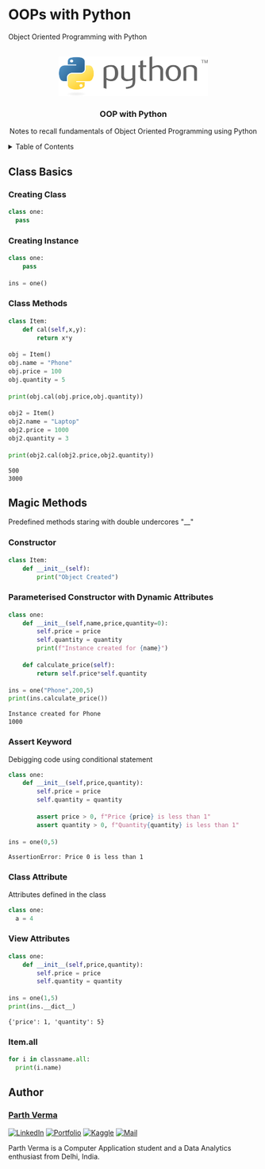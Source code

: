 # OOPs with Python
Object Oriented Programming with Python

<br/>
<div align="center">
  <img src="images/logo.png" alt="Logo" width="300" height="80">
  </a>
  

  <h3 align="center">OOP with Python</h3>

  <p align="center">
    Notes to recall fundamentals of Object Oriented Programming using Python
    <br />
  </p>
</div>



<!-- TABLE OF CONTENTS -->
<details>
  <summary>Table of Contents</summary>
  <ol>
    <li><a href="#create-table">Class Basics</a></li>
    <li>
      <a href="#insert">Creating Class</a>
      <ul>
        <li><a href="#Inserting-single record">Creating Instance</a></li>
        <li><a href="#Inserting-with-reference-to-fields">Inserting with reference to fields</a></li>
        <li><a href="#inserting-multiple-records">Inserting Multiple Records</a></li>
      </ul>
    </li>
    <li><a href="#copy-table">Copy Table</a></li>
    <li><a href="#roadmap">Update</a></li>
    <li><a href="#contributing">Delete</a></li>
    <li><a href="#license">Select</a></li>
    <li><a href="#contact">Limit</a></li>
    <li><a href="#acknowledgments">Alias</a></li>
  </ol>
</details>

## Class Basics
### Creating Class
  ```python
  class one:
    pass
  ```

### Creating Instance
```python
class one:
    pass

ins = one()
```
### Class Methods
```python
class Item:
    def cal(self,x,y):
        return x*y

obj = Item()
obj.name = "Phone"
obj.price = 100
obj.quantity = 5

print(obj.cal(obj.price,obj.quantity))         

obj2 = Item()
obj2.name = "Laptop"
obj2.price = 1000
obj2.quantity = 3

print(obj2.cal(obj2.price,obj2.quantity))         

```

```
500
3000
```

## Magic Methods
Predefined methods staring with double undercores "__"

### Constructor

```python 
class Item:
    def __init__(self):
        print("Object Created")
```

### Parameterised Constructor with Dynamic Attributes

```python 
class one:
    def __init__(self,name,price,quantity=0):
        self.price = price
        self.quantity = quantity
        print(f"Instance created for {name}")

    def calculate_price(self):
        return self.price*self.quantity

ins = one("Phone",200,5)
print(ins.calculate_price())
```
```
Instance created for Phone
1000
```

### Assert Keyword
Debigging code using conditional statement

```python
class one:
    def __init__(self,price,quantity):
        self.price = price
        self.quantity = quantity
        
        assert price > 0, f"Price {price} is less than 1"
        assert quantity > 0, f"Quantity{quantity} is less than 1"
        
ins = one(0,5)
```
```
AssertionError: Price 0 is less than 1
```

### Class Attribute
Attributes defined in the class

```python
class one:
  a = 4
```
### View Attributes
```python
class one:
    def __init__(self,price,quantity):
        self.price = price
        self.quantity = quantity
        
ins = one(1,5)
print(ins.__dict__)
```
```
{'price': 1, 'quantity': 5}
```
### Item.all


```python
for i in classname.all:
  print(i.name)
```
### 





<!-- ## Insert
### Inserting single record

  ```sql
  INSERT INTO customers
  VALUES(‘Chester’, ‘Bennington’,’199901-01’)
  ```
### Inserting with reference to fields

  ```sql
  INSERT INTO customers(
      id,
      first_name,
      last_name)

  VALUES(
    1,
    ‘Mike’,
    ‘Shinoda’)

  ```
### Inserting Multiple Records
  ```sql
  INSERT INTO customers(
    First_name,
    Last_name,
    Instrument)
  VALUES
    (‘Mike’, ’Shinoda’, ’Producer’),
    (‘Joe’, ‘Hann’, Turntables’),
    (‘Rob’, ’Bourdon’, Drums’),

  ```


<p align="right">(<a href="#readme-top">back to top</a>)</p>


## Copy Table

### Copying table as it is

```sql
CREATE TABLE orders_archived AS
SELECT * FROM orders
```
### Copying with condition

```sql
CREATE TABLE orders_archived
SELECT * 
FROM orders
WHERE order_date <’2019-01-01’
 ```

## Update


```sql
UPDATE invoices
SET
payment_total = 0,
payment_date = ‘2019-03-01’
WHERE invoice_id = 1
```

## Delete

```sql
DELETE FROM invoices
WHERE invoice_id = (
  SELECT *
  FROM Clients
  WHERE name=’Myworks’)
```

## Select

```sql
SELECT *
  FROM customers
  WHERE customer_id = 1
  ORDER BY first_name
```
```sql
SELECT
  last_name,
  first_name,
  points+10
FROM customers
```

## Limit

```sql
SELECT *
FROM CUSTOMERS
LIMIT 3
```
```sql
SELECT *
FROM CUSTOMERS
LIMIT 6,3
```
* Skip first 6, get 3
## Alias

```sql
SELECT
  last_name,
  first_name,
  points + 10 as discount_factor
```
### Table Aliases
```sql
SELECT * c.order_id, o.order_id
  FROM orders o
  JOIN customer c
	  ON o.customer_id =c.customer_id
```
## Distinct

```sql
SELECT DISTINCT state
FROM customers
```

## Where

```sql
Select *
FROM customers
WHERE points > 3000
```
| Operators |  |
| -------- | ------- |
| != | not |
| <> | not |
| AND | and |
| OR | or |

```sql
SELECT *
FROM customers
WHERE birth_date > ‘2000-01-01’ OR points > 10
```

## In

```sql
SELECT *
FROM customers
  WHERE state IN(‘NY’,’TX’,’IL’)
```

## Between

```sql
DELETE FROM invoices
WHERE invoice_id = (
  SELECT *
  FROM Clients
  WHERE name=’Myworks’)
```
## Like

```sql
SELECT *
FROM customers
  WHERE last_name LIKE ‘b%’
```

| Symbols |  |
| -------- | ------- |
| % | Rest of the text |
| _ | Single character |

```sql
LIKE '%b%'
-- B in the Middle
LIKE ‘_____y’
-- 5 Spaces followed by 'y'
LIKE ‘b____y’
-- 'b' followed by 4 spaces and 'y' 
```

## Regexp

```sql
SELECT *
FROM customers
WHERE last_name REGEXP ‘field$’
```
| Symbols |  |
| -------- | ------- |
| \| | or/multiples patterns  |
| $ | end |
| ^ | start |
| [] | matches list |
| -| range |

```sql
REGEXP ‘field|mac’
-- Searches field or mac

REGEXP ’^field|mac|rose’
-- Starts with field or is mac or is rose

REGEXP ‘[hcb]at’
--searches hat, cat, bat

REGEXP ‘[a-h]e’
--is a to h with e
--ae,be,ce,de.....
```
## IsNull

```sql
SELECT *
FROM customers
WHERE phone IS NULLL
```
## Order By

```sql
SELECT *
FROM customers
ORDER BY state DESC, first Name DESC
```
```sql
SELECT * state, last_name
FROM customers
ORDER BY 1,2
```
## Between

```sql
DELETE FROM invoices
WHERE invoice_id = (
  SELECT *
  FROM Clients
  WHERE name=’Myworks’)
```
# Joins
## Inner Join

```sql
SELECT *
FROM orders
JOIN customers ON orders.customer_id = customers.customer_id
```
```sql
SELECT *
FROM order_items oi
JOIN order_item_notes oin
	ON oi.order_id = oin.order_id
	AND oi.product_id = oin.product_id
```
## Self Join

```sql
SELECT *
FROM employees e
JOIN employees m
	ON e.employee _name= m. manager
```
## Joining Multiple Tables
```sql
SELECT
	o.order_id
	o.order_date,
	c.first_name,
	c.last_name,
	os.name as Status
FROM orders o
JOIN customers c
	ON o.customer_id = c.customer_id
JOIN order_statuse os
	ON o.status = os.order_status_id
```
## Outer Join

```sql
SELECT *
FROM customers c
OUTER JOIN orders o
	ON c.customer_id = o.cusomer_id
ORDER  BY c.customer_id
```

## Left/Roght Join

```sql
SELECT *
FROM orders
LEFT JOIN customers
ON orders.customer_id = customers.customer_id
```
## Using

```sql
SELECT o.order_id,
	c.first_name,
FROM orders o
JOIN customers c
	USING (customer_id)
--same as o.customer_id = c.customer_id

```
## Cross Join

```sql
SELECT
	sh.name
	p.name
FROM shippers sh
CROSS JOIN products p

```
## Unions
Comibination of two or more commands joined by using 'union'
```sql
SELECT
first_name,
‘Active’ as Status
FROM shippers
	WHERE
	order_date >= ‘2019-01-01’ 

UNION

SELECT first_name,
‘Archived’ as Status
FROM shippers
	WHERE
	order_date < ‘2019-01-01’
OREDER BY first_name
``` -->

## Author

### __[Parth Verma](https://github.com/itsparthverma)__

<a href="https://www.linkedin.com/in/itsparthverma"><img alt="LinkedIn" src="https://img.shields.io/badge/LinkedIn-0077B5?style=for-the-badge&logo=linkedin&logoColor=white"></a>
<a href="https://letsgoparth.github.io/parthverma.github.io/"><img alt="Portfolio" src="https://img.shields.io/badge/Portfolio-255E63?style=for-the-badge&logo=About.me&logoColor=white"></a>
<a href="https://www.kaggle.com/letsgoparth"><img alt="Kaggle" src="https://img.shields.io/badge/Kaggle-20BEFF?style=for-the-badge&logo=Kaggle&logoColor=white"></a>
<a href="mailto:letsgoparth@gmail.com"><img alt="Mail" src="https://img.shields.io/badge/Gmail-D14836?style=for-the-badge&logo=gmail&logoColor=white"></a>

Parth Verma is a Computer Application student and a Data Analytics enthusiast from Delhi, India. 


<!-- 
Thanks to for icons https://github.com/alexandresanlim/Badges4-README.md-Profile/tree/master -->
